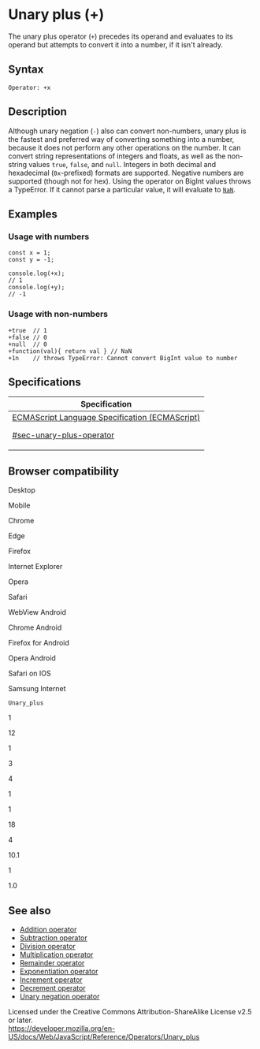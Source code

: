 # Unary plus (+)

The unary plus operator (`+`) precedes its operand and evaluates to its operand but attempts to convert it into a number, if it isn't already.

## Syntax

    Operator: +x

## Description

Although unary negation (`-`) also can convert non-numbers, unary plus is the fastest and preferred way of converting something into a number, because it does not perform any other operations on the number. It can convert string representations of integers and floats, as well as the non-string values `true`, `false`, and `null`. Integers in both decimal and hexadecimal (`0x`-prefixed) formats are supported. Negative numbers are supported (though not for hex). Using the operator on BigInt values throws a TypeError. If it cannot parse a particular value, it will evaluate to [`NaN`](../global_objects/nan).

## Examples

### Usage with numbers

    const x = 1;
    const y = -1;

    console.log(+x);
    // 1
    console.log(+y);
    // -1

### Usage with non-numbers

    +true  // 1
    +false // 0
    +null  // 0
    +function(val){ return val } // NaN
    +1n    // throws TypeError: Cannot convert BigInt value to number

## Specifications

<table><thead><tr class="header"><th>Specification</th></tr></thead><tbody><tr class="odd"><td><a href="https://tc39.es/ecma262/#sec-unary-plus-operator">ECMAScript Language Specification (ECMAScript) 
<br/>

<span class="small">#sec-unary-plus-operator</span></a></td></tr></tbody></table>

## Browser compatibility

Desktop

Mobile

Chrome

Edge

Firefox

Internet Explorer

Opera

Safari

WebView Android

Chrome Android

Firefox for Android

Opera Android

Safari on IOS

Samsung Internet

`Unary_plus`

1

12

1

3

4

1

1

18

4

10.1

1

1.0

## See also

-   [Addition operator](addition)
-   [Subtraction operator](subtraction)
-   [Division operator](division)
-   [Multiplication operator](multiplication)
-   [Remainder operator](remainder)
-   [Exponentiation operator](exponentiation)
-   [Increment operator](increment)
-   [Decrement operator](decrement)
-   [Unary negation operator](unary_negation)

 
Licensed under the Creative Commons Attribution-ShareAlike License v2.5 or later.  
<a href="https://developer.mozilla.org/en-US/docs/Web/JavaScript/Reference/Operators/Unary_plus" class="_attribution-link">https://developer.mozilla.org/en-US/docs/Web/JavaScript/Reference/Operators/Unary_plus</a>
